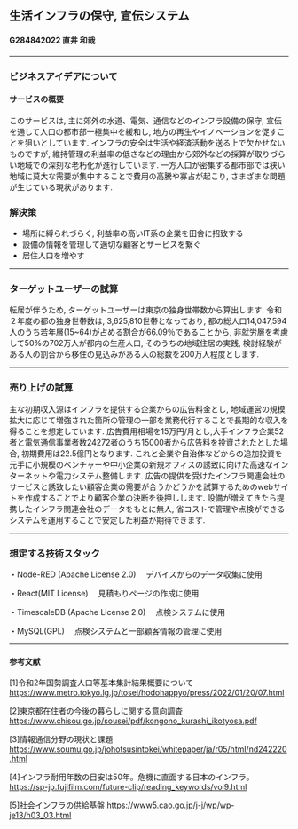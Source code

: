 
## 生活インフラの保守, 宣伝システム
#### G284842022 直井 和哉
* * *
### ビジネスアイデアについて
#### サービスの概要
このサービスは, 主に郊外の水道、電気、通信などのインフラ設備の保守, 宣伝を通して人口の都市部一極集中を緩和し, 地方の再生やイノベーションを促すことを狙いとしています. 
インフラの安全は生活や経済活動を送る上で欠かせないものですが, 維持管理の利益率の低さなどの理由から郊外などの採算が取りづらい地域での深刻な老朽化が進行しています. 一方人口が密集する都市部では狭い地域に莫大な需要が集中することで費用の高騰や寡占が起こり, さまざまな問題が生じている現状があります.
### 解決策
* 場所に縛られづらく, 利益率の高いIT系の企業を田舎に招致する
* 設備の情報を管理して適切な顧客とサービスを繋ぐ
* 居住人口を増やす
* * *
### ターゲットユーザーの試算
転居が伴うため, ターゲットユーザーは東京の独身世帯数から算出します.
令和２年度の都の独身世帯数は, 3,625,810世帯となっており, 都の総人口14,047,594人のうち若年層(15~64)が占める割合が66.09％であることから, 非就労層を考慮して50%の702万人が都内の生産人口, そのうちの地域住居の実践, 検討経験がある人の割合から移住の見込みがある人の総数を200万人程度とします.
* * *
### 売り上げの試算
主な初期収入源はインフラを提供する企業からの広告料金とし, 地域運営の規模拡大に応じて増強された箇所の管理の一部を業務代行することで長期的な収入を得ることを想定しています.
広告費用相場を15万円/月とし,大手インフラ企業52者と電気通信事業者数24272者のうち15000者から広告料を投資されたとした場合, 初期費用は22.5億円となります. これと企業や自治体などからの追加投資を元手に小規模のベンチャーや中小企業の新規オフィスの誘致に向けた高速なインターネットや電力システム整備します. 広告の提供を受けたインフラ関連会社のサービスと誘致したい顧客企業の需要が合うかどうかを試算するためのwebサイトを作成することでより顧客企業の決断を後押しします. 設備が増えてきたら提携したインフラ関連会社のデータをもとに無人, 省コストで管理や点検ができるシステムを運用することで安定した利益が期待できます.
* * *
### 想定する技術スタック
・Node-RED (Apache License 2.0)
　デバイスからのデータ収集に使用

・React(MIT License)
　見積もりページの作成に使用

・TimescaleDB (Apache License 2.0)
　点検システムに使用

・MySQL(GPL)
　点検システムと一部顧客情報の管理に使用

* * *
#### 参考文献
[1]令和2年国勢調査人口等基本集計結果概要について
https://www.metro.tokyo.lg.jp/tosei/hodohappyo/press/2022/01/20/07.html

[2]東京都在住者の今後の暮らしに関する意向調査
https://www.chisou.go.jp/sousei/pdf/kongono_kurashi_ikotyosa.pdf

[3]情報通信分野の現状と課題
https://www.soumu.go.jp/johotsusintokei/whitepaper/ja/r05/html/nd242220.html

[4]インフラ耐用年数の目安は50年。危機に直面する日本のインフラ。
https://sp-jp.fujifilm.com/future-clip/reading_keywords/vol9.html

[5]社会インフラの供給基盤
https://www5.cao.go.jp/j-j/wp/wp-je13/h03_03.html
